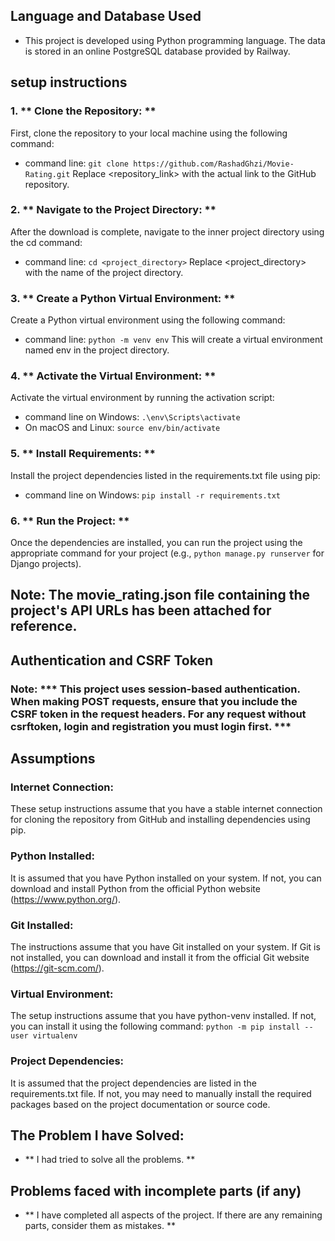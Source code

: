 ## Language and Database Used

- This project is developed using Python programming language. The data is stored in an online PostgreSQL database provided by Railway.

## setup instructions

### 1. ** Clone the Repository: **
First, clone the repository to your local machine using the following command:
- command line: `git clone https://github.com/RashadGhzi/Movie-Rating.git`
Replace <repository_link> with the actual link to the GitHub repository.

### 2. ** Navigate to the Project Directory: **
After the download is complete, navigate to the inner project directory using the cd command:
- command line: `cd <project_directory>`
Replace <project_directory> with the name of the project directory.

### 3. ** Create a Python Virtual Environment: **
Create a Python virtual environment using the following command:
- command line: `python -m venv env`
This will create a virtual environment named env in the project directory.

### 4. ** Activate the Virtual Environment: **
Activate the virtual environment by running the activation script:
- command line on Windows: `.\env\Scripts\activate`
- On macOS and Linux: `source env/bin/activate`

### 5. ** Install Requirements: **
Install the project dependencies listed in the requirements.txt file using pip:
- command line on Windows: `pip install -r requirements.txt`

### 6. ** Run the Project: **
Once the dependencies are installed, you can run the project using the appropriate command for your project (e.g., `python manage.py runserver` for Django projects).

## Note: The movie_rating.json file containing the project's API URLs has been attached for reference.


## Authentication and CSRF Token
### Note: *** This project uses session-based authentication. When making POST requests, ensure that you include the CSRF token in the request headers. For any request without csrftoken, login and registration you must login first. ***


## Assumptions

### Internet Connection:
These setup instructions assume that you have a stable internet connection for cloning the repository from GitHub and installing dependencies using pip.

### Python Installed:
It is assumed that you have Python installed on your system. If not, you can download and install Python from the official Python website (https://www.python.org/).

### Git Installed:
The instructions assume that you have Git installed on your system. If Git is not installed, you can download and install it from the official Git website (https://git-scm.com/).

### Virtual Environment:
The setup instructions assume that you have python-venv installed. If not, you can install it using the following command:
`python -m pip install --user virtualenv`

### Project Dependencies:
It is assumed that the project dependencies are listed in the requirements.txt file. If not, you may need to manually install the required packages based on the project documentation or source code.

## The Problem I have Solved:
- ** I had tried to solve all the problems. **

## Problems faced with incomplete parts (if any) 
- ** I have completed all aspects of the project. If there are any remaining parts, consider them as mistakes. ** 
